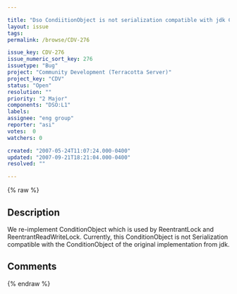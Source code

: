 ```yaml
---

title: "Dso CondiitionObject is not serialization compatible with jdk ConditionObject"
layout: issue
tags: 
permalink: /browse/CDV-276

issue_key: CDV-276
issue_numeric_sort_key: 276
issuetype: "Bug"
project: "Community Development (Terracotta Server)"
project_key: "CDV"
status: "Open"
resolution: ""
priority: "2 Major"
components: "DSO:L1"
labels: 
assignee: "eng group"
reporter: "asi"
votes:  0
watchers: 0

created: "2007-05-24T11:07:24.000-0400"
updated: "2007-09-21T18:21:04.000-0400"
resolved: ""

---
```




{% raw %}



## Description

<div markdown="1" class="description">

We re-implement ConditionObject which is used by ReentrantLock and ReentrantReadWriteLock. Currently, this ConditionObject is not Serialization compatible with the ConditionObject of the original implementation from jdk.

</div>

## Comments



{% endraw %}
